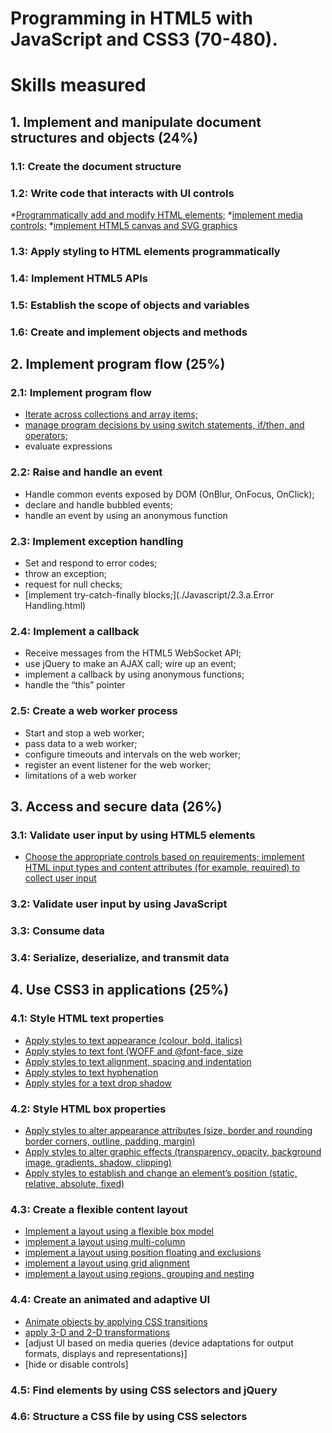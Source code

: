 # Programming in HTML5 with JavaScript and CSS3 (70-480).

# Skills measured

## 1.  Implement and manipulate document structures and objects (24%)

### 1.1: Create the document structure

### 1.2: Write code that interacts with UI controls
*[Programmatically add and modify HTML elements;]()
*[implement media controls;]()
*[implement HTML5 canvas and SVG graphics]()

### 1.3: Apply styling to HTML elements programmatically

### 1.4: Implement HTML5 APIs

### 1.5: Establish the scope of objects and variables

### 1.6: Create and implement objects and methods


## 2.  Implement  program flow (25%)

### 2.1: Implement program flow

* [Iterate across collections and array items;](./Javascript/2.1.a.Arrays.html)
* [manage program decisions by using switch statements, if/then, and operators;](./Javascript/2.1.b.SwitchCase.html)
* evaluate expressions

### 2.2: Raise and handle an event
 * Handle common events exposed by DOM (OnBlur, OnFocus, OnClick);
 * declare and handle bubbled events;
 * handle an event by using an anonymous function

### 2.3: Implement exception handling
* Set and respond to error codes;
* throw an exception;
* request for null checks;
* [implement try-catch-finally blocks;](./Javascript/2.3.a.Error Handling.html)

###  2.4: Implement a callback
* Receive messages from the HTML5 WebSocket API;
* use jQuery to make an AJAX call; wire up an event;
* implement a callback by using anonymous functions;
* handle the “this” pointer

### 2.5: Create a web worker process
* Start and stop a web worker;
* pass data to a web worker;
* configure timeouts and intervals on the web worker;
* register an event listener for the web worker;
* limitations of a web worker


## 3.  Access and secure data (26%)

### 3.1: Validate user input by using HTML5 elements

* [Choose the appropriate controls based on requirements; implement HTML input types and content attributes (for example, required) to collect user input](./HTML5/3.1.InputControls.html)

### 3.2: Validate user input by using JavaScript

### 3.3: Consume data

### 3.4: Serialize, deserialize, and transmit data


## 4.  Use CSS3 in applications (25%)

### 4.1: Style HTML text properties
* [Apply styles to text appearance (colour, bold, italics)](./CSS/4.1.a.ApplyStylestoText.html)
* [Apply styles to text font (WOFF and @font-face, size](./CSS/4.1.b.ApplyStylestoFont.html)
* [Apply styles to text alignment, spacing and indentation](./CSS/4.1.c.ApplyStylestoFont.html)
* [Apply styles to text hyphenation](./CSS/4.1.d.4.1.d.ApplyHyphenation.html)
* [Apply styles for a text drop shadow]()

### 4.2: Style HTML box properties
* [Apply styles to alter appearance attributes (size, border and rounding border corners, outline, padding, margin)](./CSS/4.2.a.HTMLBoxStyle.html)
* [Apply styles to alter graphic effects (transparency, opacity, background image, gradients, shadow, clipping)]()
* [Apply styles to establish and change an element’s position (static, relative, absolute, fixed)]()


### 4.3: Create a flexible content layout

* [Implement a layout using a flexible box model](./CSS/4.3.a.Flexbox.html)
* [implement a layout using multi-column](./CSS/4.3.b.Multi-column.html)
* [implement a layout using position floating and exclusions](./CSS/4.3.c.Position-floating-exclusions-column.html)
* [implement a layout using grid alignment](./CSS/4.3.d.Grid-alignment.html)
* [implement a layout using regions, grouping and nesting](./CSS/4.3.d.Grid-alignment.html)

### 4.4: Create an animated and adaptive UI

* [Animate objects by applying CSS transitions](./CSS/4.4.a.Transitions.html)
* [apply 3-D and 2-D transformations](./CSS/4.4.b.Transforms.html)
* [adjust UI based on media queries (device adaptations for output formats, displays and representations)]
* [hide or disable controls]

### 4.5: Find elements by using CSS selectors and jQuery

### 4.6: Structure a CSS file by using CSS selectors

